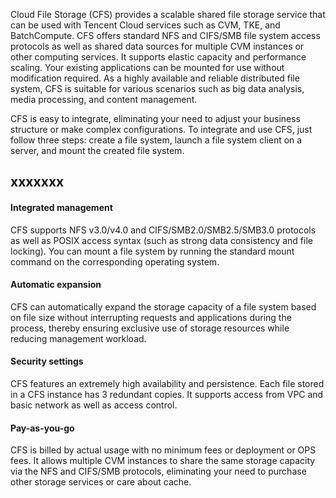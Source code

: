 
Cloud File Storage (CFS) provides a scalable shared file storage service that can be used with Tencent Cloud services such as CVM, TKE, and BatchCompute. CFS offers standard NFS and CIFS/SMB file system access protocols as well as shared data sources for multiple CVM instances or other computing services. It supports elastic capacity and performance scaling. Your existing applications can be mounted for use without modification required. As a highly available and reliable distributed file system, CFS is suitable for various scenarios such as big data analysis, media processing, and content management.

CFS is easy to integrate, eliminating your need to adjust your business structure or make complex configurations. To integrate and use CFS, just follow three steps: create a file system, launch a file system client on a server, and mount the created file system.

## xxxxxxx
#### Integrated management
CFS supports NFS v3.0/v4.0 and CIFS/SMB2.0/SMB2.5/SMB3.0 protocols as well as POSIX access syntax (such as strong data consistency and file locking). You can mount a file system by running the standard mount command on the corresponding operating system.

#### Automatic expansion
CFS can automatically expand the storage capacity of a file system based on file size without interrupting requests and applications during the process, thereby ensuring exclusive use of storage resources while reducing management workload.

#### Security settings
CFS features an extremely high availability and persistence. Each file stored in a CFS instance has 3 redundant copies.
It supports access from VPC and basic network as well as access control.

#### Pay-as-you-go
CFS is billed by actual usage with no minimum fees or deployment or OPS fees. It allows multiple CVM instances to share the same storage capacity via the NFS and CIFS/SMB protocols, eliminating your need to purchase other storage services or care about cache.


